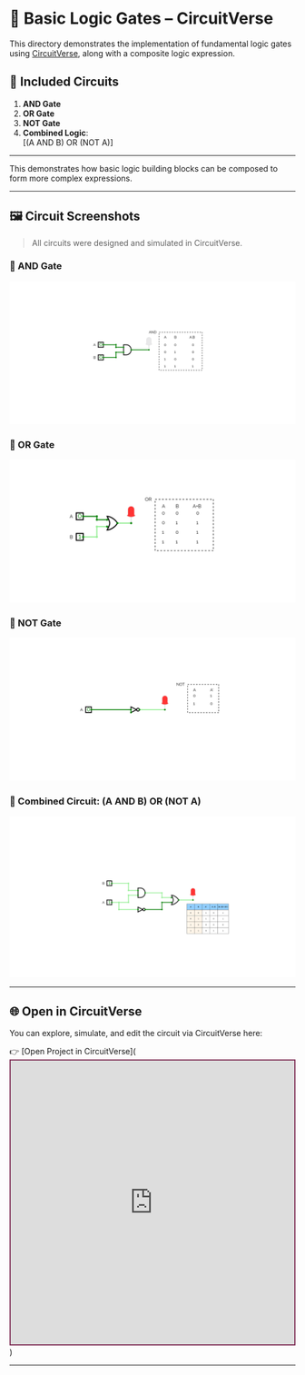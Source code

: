 # 🔌 Basic Logic Gates – CircuitVerse

This directory demonstrates the implementation of fundamental logic gates using [CircuitVerse](https://circuitverse.org/), along with a composite logic expression.

## 📁 Included Circuits

1. **AND Gate**
2. **OR Gate**
3. **NOT Gate**
4. **Combined Logic**:  
   \[(A AND B) OR (NOT A)\]

---

This demonstrates how basic logic building blocks can be composed to form more complex expressions.

---

## 🖼️ Circuit Screenshots

> All circuits were designed and simulated in CircuitVerse.

### 🔹 AND Gate

![AND Gate](AND.png)

### 🔹 OR Gate

![OR Gate](<OR(2).png>)

### 🔹 NOT Gate

![NOT Gate](NOT.png)

### 🔹 Combined Circuit: (A AND B) OR (NOT A)

![Combined Logic](combind.png)

---

## 🌐 Open in CircuitVerse

You can explore, simulate, and edit the circuit via CircuitVerse here:

👉 [Open Project in CircuitVerse](<iframe src="https://circuitverse.org/simulator/embed/gates-6082249d-0e60-4c5d-8441-c785a2935995?theme=&display_title=false&clock_time=true&fullscreen=true&zoom_in_out=true" style="border-width:; border-style: solid; border-color:#813258;" name="myiframe" id="projectPreview" scrolling="no" frameborder="1" marginheight="0px" marginwidth="0px" height="500" width="500" allowFullScreen></iframe>)

---
